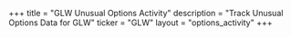 +++
title = "GLW Unusual Options Activity"
description = "Track Unusual Options Data for GLW"
ticker = "GLW"
layout = "options_activity"
+++

